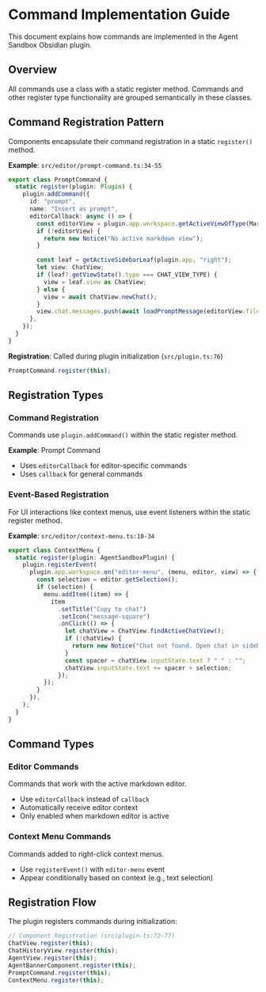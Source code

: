 # Command Implementation Guide

This document explains how commands are implemented in the Agent Sandbox Obsidian plugin.

## Overview

All commands use a class with a static register method. Commands and other register type functionality are grouped semantically in these classes.

## Command Registration Pattern

Components encapsulate their command registration in a static `register()` method.

**Example**: `src/editor/prompt-command.ts:34-55`

```typescript
export class PromptCommand {
  static register(plugin: Plugin) {
    plugin.addCommand({
      id: "prompt",
      name: "Insert as prompt",
      editorCallback: async () => {
        const editorView = plugin.app.workspace.getActiveViewOfType(MarkdownView);
        if (!editorView) {
          return new Notice("No active markdown view");
        }

        const leaf = getActiveSidebarLeaf(plugin.app, "right");
        let view: ChatView;
        if (leaf?.getViewState().type === CHAT_VIEW_TYPE) {
          view = leaf.view as ChatView;
        } else {
          view = await ChatView.newChat();
        }
        view.chat.messages.push(await loadPromptMessage(editorView.file));
      },
    });
  }
}
```

**Registration**: Called during plugin initialization (`src/plugin.ts:76`)
```typescript
PromptCommand.register(this);
```

## Registration Types

### Command Registration

Commands use `plugin.addCommand()` within the static register method.

**Example**: Prompt Command
- Uses `editorCallback` for editor-specific commands
- Uses `callback` for general commands

### Event-Based Registration

For UI interactions like context menus, use event listeners within the static register method.

**Example**: `src/editor/context-menu.ts:10-34`

```typescript
export class ContextMenu {
  static register(plugin: AgentSandboxPlugin) {
    plugin.registerEvent(
      plugin.app.workspace.on("editor-menu", (menu, editor, view) => {
        const selection = editor.getSelection();
        if (selection) {
          menu.addItem((item) => {
            item
              .setTitle("Copy to chat")
              .setIcon("message-square")
              .onClick(() => {
                let chatView = ChatView.findActiveChatView();
                if (!chatView) {
                  return new Notice("Chat not found. Open chat in sidebar.", 5000);
                }
                const spacer = chatView.inputState.text ? " " : "";
                chatView.inputState.text += spacer + selection;
              });
          });
        }
      }),
    );
  }
}
```

## Command Types

### Editor Commands

Commands that work with the active markdown editor.

- Use `editorCallback` instead of `callback`
- Automatically receive editor context
- Only enabled when markdown editor is active

### Context Menu Commands

Commands added to right-click context menus.

- Use `registerEvent()` with `editor-menu` event
- Appear conditionally based on context (e.g., text selection)

## Registration Flow

The plugin registers commands during initialization:

```typescript
// Component Registration (src/plugin.ts:72-77)
ChatView.register(this);
ChatHistoryView.register(this);
AgentView.register(this);
AgentBannerComponent.register(this);
PromptCommand.register(this);
ContextMenu.register(this);
```
